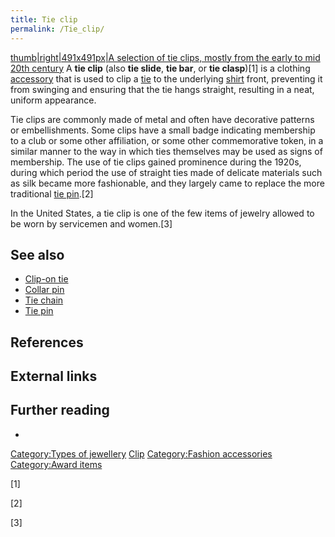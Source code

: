 ```yaml
---
title: Tie clip
permalink: /Tie_clip/
---
```


[thumb\|right\|491x491px\|A selection of tie clips, mostly from the
early to mid 20th century](/Image:Tie_clips_wiki.jpg "wikilink") A **tie
clip** (also **tie slide**, **tie bar**, or **tie clasp**)[1] is a
clothing [accessory](/fashion_accessory "wikilink") that is used to clip
a [tie](/necktie "wikilink") to the underlying
[shirt](/shirt "wikilink") front, preventing it from swinging and
ensuring that the tie hangs straight, resulting in a neat, uniform
appearance.

Tie clips are commonly made of metal and often have decorative patterns
or embellishments. Some clips have a small badge indicating membership
to a club or some other affiliation, or some other commemorative token,
in a similar manner to the way in which ties themselves may be used as
signs of membership. The use of tie clips gained prominence during the
1920s, during which period the use of straight ties made of delicate
materials such as silk became more fashionable, and they largely came to
replace the more traditional [tie pin](/tie_pin "wikilink").[2]

In the United States, a tie clip is one of the few items of jewelry
allowed to be worn by servicemen and women.[3]

## See also

-   [Clip-on tie](/Clip-on_tie "wikilink")
-   [Collar pin](/Collar_pin "wikilink")
-   [Tie chain](/Tie_chain "wikilink")
-   [Tie pin](/Tie_pin "wikilink")

## References

## External links

## Further reading

-

[Category:Types of jewellery](/Category:Types_of_jewellery "wikilink")
[Clip](/Category:Neckties "wikilink") [Category:Fashion
accessories](/Category:Fashion_accessories "wikilink") [Category:Award
items](/Category:Award_items "wikilink")

[1]

[2]

[3]